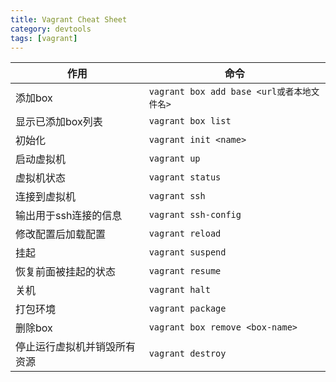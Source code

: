 ```yaml
---
title: Vagrant Cheat Sheet
category: devtools
tags: [vagrant]
---
```


作用 | 命令
---  | ---
添加box | `vagrant box add base <url或者本地文件名>`
显示已添加box列表 | `vagrant box list`
初始化 | `vagrant init <name>`
启动虚拟机 | `vagrant up`
虚拟机状态 | `vagrant status`
连接到虚拟机 | `vagrant ssh`
输出用于ssh连接的信息 | `vagrant ssh-config`
修改配置后加载配置 | `vagrant reload`
挂起 | `vagrant suspend`
恢复前面被挂起的状态 | `vagrant resume`
关机 | `vagrant halt`
打包环境 | `vagrant package`
删除box | `vagrant box remove <box-name>`
停止运行虚拟机并销毁所有资源 | `vagrant destroy`

